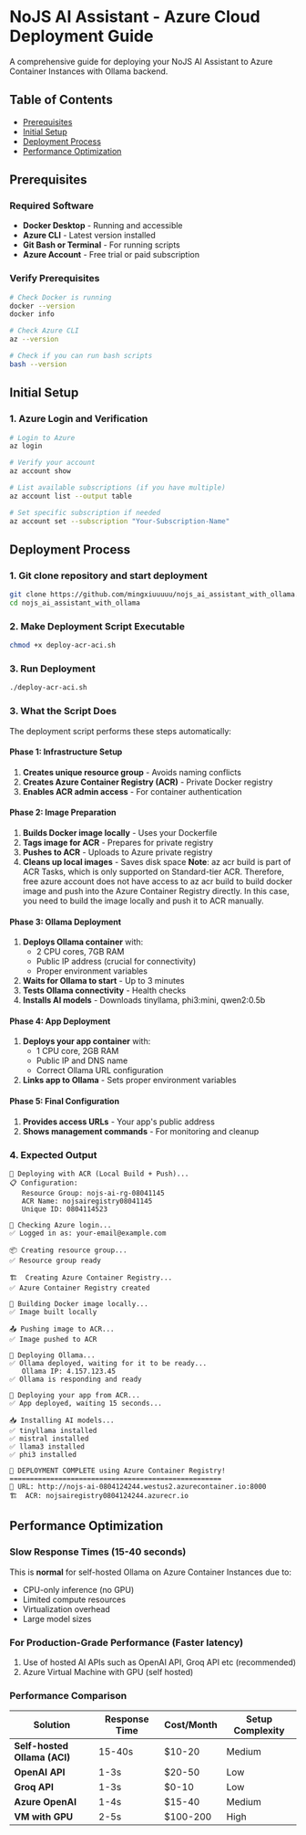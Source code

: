 # NoJS AI Assistant - Azure Cloud Deployment Guide

A comprehensive guide for deploying your NoJS AI Assistant to Azure Container Instances with Ollama backend.

## Table of Contents
- [Prerequisites](#prerequisites)
- [Initial Setup](#initial-setup)
- [Deployment Process](#deployment-process)
- [Performance Optimization](#performance-optimization)

## Prerequisites

### Required Software
- **Docker Desktop** - Running and accessible 
- **Azure CLI** - Latest version installed
- **Git Bash or Terminal** - For running scripts
- **Azure Account** - Free trial or paid subscription

### Verify Prerequisites
```bash
# Check Docker is running
docker --version
docker info

# Check Azure CLI
az --version

# Check if you can run bash scripts
bash --version
```

## Initial Setup

### 1. Azure Login and Verification

```bash
# Login to Azure
az login

# Verify your account
az account show

# List available subscriptions (if you have multiple)
az account list --output table

# Set specific subscription if needed
az account set --subscription "Your-Subscription-Name"
```

## Deployment Process 

### 1. Git clone repository and start deployment

```bash
git clone https://github.com/mingxiuuuuu/nojs_ai_assistant_with_ollama.git
cd nojs_ai_assistant_with_ollama
```
### 2. Make Deployment Script Executable

```bash
chmod +x deploy-acr-aci.sh
```

### 3. Run Deployment

```bash
./deploy-acr-aci.sh
```

### 3. What the Script Does

The deployment script performs these steps automatically:

#### **Phase 1: Infrastructure Setup**
1. **Creates unique resource group** - Avoids naming conflicts
2. **Creates Azure Container Registry (ACR)** - Private Docker registry
3. **Enables ACR admin access** - For container authentication

#### **Phase 2: Image Preparation**
1. **Builds Docker image locally** - Uses your Dockerfile
2. **Tags image for ACR** - Prepares for private registry
3. **Pushes to ACR** - Uploads to Azure private registry
4. **Cleans up local images** - Saves disk space
**Note**:  az acr build is part of ACR Tasks, which is only supported on Standard-tier ACR. Therefore, free azure account does not have access to az acr build to build docker image and push into the Azure Container Registry directly. In this case, you need to build the image locally and push it to ACR manually.

#### **Phase 3: Ollama Deployment**
1. **Deploys Ollama container** with:
   - 2 CPU cores, 7GB RAM
   - Public IP address (crucial for connectivity)
   - Proper environment variables
2. **Waits for Ollama to start** - Up to 3 minutes
3. **Tests Ollama connectivity** - Health checks
4. **Installs AI models** - Downloads tinyllama, phi3:mini, qwen2:0.5b

#### **Phase 4: App Deployment**
1. **Deploys your app container** with:
   - 1 CPU core, 2GB RAM
   - Public IP and DNS name
   - Correct Ollama URL configuration
2. **Links app to Ollama** - Sets proper environment variables

#### **Phase 5: Final Configuration**
1. **Provides access URLs** - Your app's public address
2. **Shows management commands** - For monitoring and cleanup

### 4. Expected Output

```
🚀 Deploying with ACR (Local Build + Push)...
📋 Configuration:
   Resource Group: nojs-ai-rg-08041145
   ACR Name: nojsairegistry08041145
   Unique ID: 0804114523

🔐 Checking Azure login...
✅ Logged in as: your-email@example.com

📦 Creating resource group...
✅ Resource group ready

🏗️  Creating Azure Container Registry...
✅ Azure Container Registry created

🔨 Building Docker image locally...
✅ Image built locally

📤 Pushing image to ACR...
✅ Image pushed to ACR

🦙 Deploying Ollama...
✅ Ollama deployed, waiting for it to be ready...
   Ollama IP: 4.157.123.45
✅ Ollama is responding and ready

🎯 Deploying your app from ACR...
✅ App deployed, waiting 15 seconds...

📥 Installing AI models...
✅ tinyllama installed
✅ mistral installed
✅ llama3 installed
✅ phi3 installed

🎉 DEPLOYMENT COMPLETE using Azure Container Registry!
====================================================
🔗 URL: http://nojs-ai-0804124244.westus2.azurecontainer.io:8000
🏗️  ACR: nojsairegistry0804124244.azurecr.io
```
## Performance Optimization

### Slow Response Times (15-40 seconds)

This is **normal** for self-hosted Ollama on Azure Container Instances due to:
- CPU-only inference (no GPU)
- Limited compute resources
- Virtualization overhead
- Large model sizes

### For Production-Grade Performance (Faster latency)
1. Use of hosted AI APIs such as OpenAI API, Groq API etc (recommended) 
2. Azure Virtual Machine with GPU (self hosted)

### Performance Comparison

| Solution | Response Time | Cost/Month | Setup Complexity |
|----------|---------------|------------|------------------|
| **Self-hosted Ollama (ACI)** | 15-40s | $10-20 | Medium |
| **OpenAI API** | 1-3s | $20-50 | Low |
| **Groq API** | 1-3s | $0-10 | Low |
| **Azure OpenAI** | 1-4s | $15-40 | Medium |
| **VM with GPU** | 2-5s | $100-200 | High |

